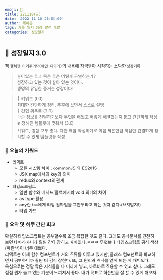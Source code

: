 ```yaml
---
emoji: 🌱
title: 221118(금)
date: '2022-11-18 23:55:00'
author: 제이든
tags: 기록 일지 성장 발전 개발
categories: 성장일지
---
```


## 🎄 성장일지 3.0

책 `행복한 이기주의자(웨인 다이어)`의 내용에 자극받아 시작하는 소박한 `성장기록`

> 살아있는 꽃과 죽은 꽃은 어떻게 구별하는가?<br/>
> 성장하고 있는 것이 살아 있는 것이다.<br/>
> 생명의 유일한 증거는 성장이다!

> 🌳 키워드 (1.0)<br/>
> 최대한 간단하게 정리, 추후에 보면서 스스로 설명<br/>
> 🍉 경험 위주로 (2.0)<br/>
> 단순 정보를 전달하기보다 무엇을 배웠고 어떻게 해결했는지 짧고 간단하게 작성<br/>
> ❄️ 정해진 템플릿에 맞춰서 (3.0)<br/>
> 키워드, 경험 모두 좋다. 다만 매일 작성하기로 마음 먹은만큼 핵심만 간결하게 정리할 수 있게 템플릿을 작성

### 🔑 오늘의 키워드

- 리액트
  - 모듈 시스템 차이 : commonJS 와 ES2015
  - JSX map에서의 key의 의미
  - redux와 context의 관계
- 타입스크립트
  - 일반 함수와 메서드/콜백에서의 void 의미의 차이
  - as type 활용
  - any란 tsc에게 타입 컴파일을 그만두라고 하는 것과 같다.(쓰지말자!)
  - 타입 가드

### 📝 요약 및 하루 간단 회고

확실히 타입스크립트는 공부할수록 조금 복잡한 것도 같다. 그래도 공식문서를 천천히 보면서 따라가니까 훨씬 감이 잡히고 재미있다.ㅋㅋㅋ 무엇보다 타입스크립트 공식 색상(파란색)이 너무 예쁘다.<br/>
리액트는 이제 함수 컴포넌트가 거의 주류를 이루고 있지만, 클래스 컴포넌트와 비교하면서 공부하니까 훨씬 더 감이 잡힌다. 또, 그 원리와 역사를 알게 되는 게 재미있다.<br/>
욕심으로는 정말 많은 지식들을 다 머리에 넣고, 바로바로 적용할 수 있고 싶다. 그래도 점점 뭔가 늘고 있는 기분이 느껴져서 좋다. 내가 목표로 하는만큼 잘 할 수 있게 해보자.

```toc

```
